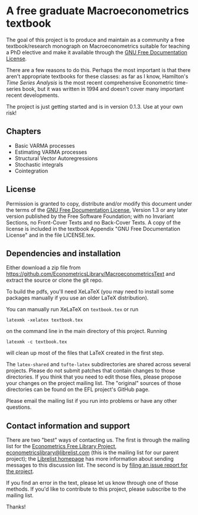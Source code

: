 A free graduate Macroeconometrics textbook
==========================================

The goal of this project is to produce and maintain as a community a
free textbook/research monograph on Macroeconometrics suitable for
teaching a PhD elective and make it available through the [GNU Free
Documentation License][FDL].

There are a few reasons to do this. Perhaps the most important is that
there aren't appropriate textbooks for these classes: as far as I
know, Hamilton's *Time Series Analysis* is the most recent
comprehensive Econometric time-series book, but it was written in 1994
and doesn't cover many important recent developments.

The project is just getting started and is in version 0.1.3.  Use at
your own risk!

Chapters
--------

* Basic VARMA processes
* Estimating VARMA processes
* Structural Vector Autoregressions
* Stochastic integrals
* Cointegration

License
-------

Permission is granted to copy, distribute and/or modify this document
under the terms of the [GNU Free Documentation License][FDL], Version 1.3 or any
later version published by the Free Software Foundation; with no
Invariant Sections, no Front-Cover Texts and no Back-Cover Texts. A
copy of the license is included in the textbook Appendix "GNU Free
Documentation License" and in the file LICENSE.tex.

Dependencies and installation
-----------------------------

Either download a zip file from
<https://github.com/EconometricsLibrary/MacroeconometricsText> and
extract the source or clone the git repo.

To build the pdfs, you'll need XeLaTeX (you may need to install some
packages manually if you use an older LaTeX distribution).

You can manually run XeLaTeX on `textbook.tex` or run
```
latexmk -xelatex textbook.tex
```
on the command line in the main directory of this project.  Running
```
latexmk -c textbook.tex
```
will clean up most of the files that LaTeX created in the first step.

The `latex-shared` and `tufte-latex` subdirectories are shared across
several projects.  Please do not submit patches that contain changes
to those directories.  If you think that you need to edit those files,
please propose your changes on the project mailing list.  The
"original" sources of those directories can be found on the EFL
project's GitHub page.

Please email the mailing list if you run into problems or have any
other questions.

Contact information and support
-------------------------------

There are two "best" ways of contacting us.  The first is through the
mailing list for the [Econometrics Free Library Project][EFL],
<econometricslibrary@librelist.com> (this is the mailing list for our
parent project); the [Librelist homepage][] has more information about 
sending messages to this discussion list.  The second is by
[filing an issue report for the project][issues].

If you find an error in the text, please let us know through one of
those methods.  If you'd like to contribute to this project, please
subscribe to the mailing list.

Thanks!

[FDL]: http://www.gnu.org/copyleft/fdl.html
[EFL]: http://www.econometricslibrary.org
[Librelist homepage]: http://librelist.com/
[issues]: https://github.com/EconometricsLibrary/MacroeconometricsText/issues/new
